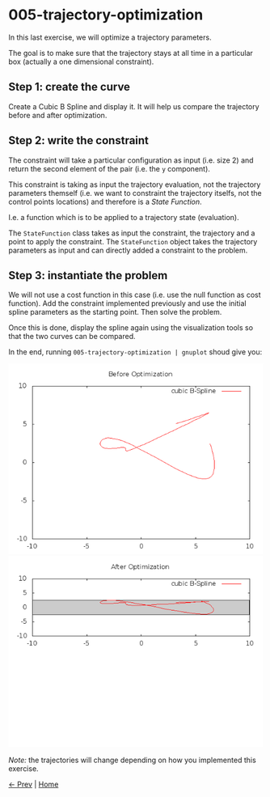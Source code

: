 005-trajectory-optimization
===========================

In this last exercise, we will optimize a trajectory parameters.

The goal is to make sure that the trajectory stays at all time in a
particular box (actually a one dimensional constraint).


Step 1: create the curve
------------------------

Create a Cubic B Spline and display it. It will help us compare the
trajectory before and after optimization.


Step 2: write the constraint
----------------------------

The constraint will take a particular configuration as input
(i.e. size 2) and return the second element of the pair (i.e. the `y`
component).

This constraint is taking as input the trajectory evaluation, not the
trajectory parameters themself (i.e. we want to constraint the
trajectory itselfs, not the control points locations) and therefore is
a *State Function*.

I.e. a function which is to be applied to a trajectory state
(evaluation).

The `StateFunction` class takes as input the constraint, the
trajectory and a point to apply the constraint. The `StateFunction`
object takes the trajectory parameters as input and can directly added
a constraint to the problem.


Step 3: instantiate the problem
-------------------------------

We will not use a cost function in this case (i.e. use the null
function as cost function). Add the constraint implemented previously
and use the initial spline parameters as the starting point. Then
solve the problem.

Once this is done, display the spline again using the visualization
tools so that the two curves can be compared.


In the end, running `005-trajectory-optimization | gnuplot` shoud give you:

![Result](doc/result.png)
![Result 2](doc/result2.png)

*Note:* the trajectories will change depending on how you implemented
 this exercise.

[← Prev][ex4] | [Home][main]

 [main]: https://github.com/roboptim/roboptim-tutorial/
 [ex4]: https://github.com/roboptim/roboptim-tutorial/tree/master/src/004-bspline
